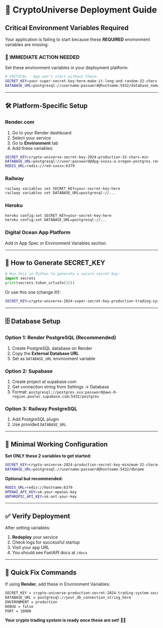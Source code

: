 # 🚀 CryptoUniverse Deployment Guide

## Critical Environment Variables Required

Your application is failing to start because these **REQUIRED** environment variables are missing:

### 🔐 **IMMEDIATE ACTION NEEDED**

Set these environment variables in your deployment platform:

```bash
# CRITICAL - App won't start without these:
SECRET_KEY=your-super-secret-key-here-make-it-long-and-random-32-chars-minimum
DATABASE_URL=postgresql://username:password@hostname:5432/database_name
```

---

## 🛠 **Platform-Specific Setup**

### **Render.com**
1. Go to your Render dashboard
2. Select your service
3. Go to **Environment** tab
4. Add these variables:

```bash
SECRET_KEY=crypto-universe-secret-key-2024-production-32-chars-min
DATABASE_URL=postgresql://user:password@dpg-xxxxx-a.oregon-postgres.render.com/database_name
REDIS_URL=redis://red-xxxxx:6379
```

### **Railway**
```bash
railway variables set SECRET_KEY=your-secret-key-here
railway variables set DATABASE_URL=postgresql://...
```

### **Heroku**
```bash
heroku config:set SECRET_KEY=your-secret-key-here
heroku config:set DATABASE_URL=postgresql://...
```

### **Digital Ocean App Platform**
Add in App Spec or Environment Variables section.

---

## 🔑 **How to Generate SECRET_KEY**

```python
# Run this in Python to generate a secure secret key:
import secrets
print(secrets.token_urlsafe(32))
```

Or use this one (change it!):
```bash
SECRET_KEY=crypto-universe-2024-super-secret-key-production-trading-system-secure
```

---

## 🗄 **Database Setup**

### **Option 1: Render PostgreSQL (Recommended)**
1. Create PostgreSQL database on Render
2. Copy the **External Database URL** 
3. Set as `DATABASE_URL` environment variable

### **Option 2: Supabase**
1. Create project at supabase.com
2. Get connection string from Settings → Database
3. Format: `postgresql://postgres.xxx:password@aws-0-region.pooler.supabase.com:5432/postgres`

### **Option 3: Railway PostgreSQL**
1. Add PostgreSQL plugin
2. Use provided `DATABASE_URL`

---

## 🚀 **Minimal Working Configuration**

**Set ONLY these 2 variables to get started:**

```bash
SECRET_KEY=crypto-universe-2024-production-secret-key-minimum-32-characters
DATABASE_URL=postgresql://username:password@hostname:5432/dbname
```

**Optional but recommended:**
```bash
REDIS_URL=redis://hostname:6379
OPENAI_API_KEY=sk-your-openai-key
ANTHROPIC_API_KEY=sk-ant-your-key
```

---

## ✅ **Verify Deployment**

After setting variables:
1. **Redeploy** your service
2. Check logs for successful startup
3. Visit your app URL
4. You should see FastAPI docs at `/docs`

---

## 🎯 **Quick Fix Commands**

If using **Render**, add these in Environment Variables:

```bash
SECRET_KEY = crypto-universe-production-secret-2024-trading-system-secure
DATABASE_URL = postgresql://your_db_connection_string_here
ENVIRONMENT = production
DEBUG = false
PORT = 10000
```

**Your crypto trading system is ready once these are set! 💎🚀**
